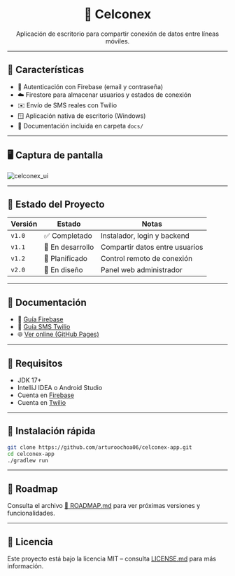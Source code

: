 <h1 align="center">📡 Celconex</h1>
<p align="center">Aplicación de escritorio para compartir conexión de datos entre líneas móviles.</p>

---

## 🚀 Características

- 🔐 Autenticación con Firebase (email y contraseña)
- ☁️ Firestore para almacenar usuarios y estados de conexión
- ✉️ Envío de SMS reales con Twilio
- 🪟 Aplicación nativa de escritorio (Windows)
- 📄 Documentación incluida en carpeta `docs/`

---

## 🖥 Captura de pantalla

![celconex_ui](docs/assets/celconex_preview.png)

---

## 🧪 Estado del Proyecto

| Versión | Estado | Notas |
|--------|--------|--------|
| `v1.0` | ✅ Completado | Instalador, login y backend |
| `v1.1` | 🧩 En desarrollo | Compartir datos entre usuarios |
| `v1.2` | 🔬 Planificado | Control remoto de conexión |
| `v2.0` | 🚧 En diseño | Panel web administrador |

---

## 📘 Documentación

- 📄 [Guía Firebase](docs/CONFIG.md)
- 📄 [Guía SMS Twilio](docs/SMS.md)
- 🌐 [Ver online (GitHub Pages)](https://arturoochoa06.github.io/celconex-app/)

---

## 🧰 Requisitos

- JDK 17+
- IntelliJ IDEA o Android Studio
- Cuenta en [Firebase](https://firebase.google.com)
- Cuenta en [Twilio](https://www.twilio.com)

---

## 🏁 Instalación rápida

```bash
git clone https://github.com/arturoochoa06/celconex-app.git
cd celconex-app
./gradlew run
```

---

## 🧩 Roadmap

Consulta el archivo [📄 ROADMAP.md](ROADMAP.md) para ver próximas versiones y funcionalidades.

---

## 📜 Licencia

Este proyecto está bajo la licencia MIT – consulta [LICENSE.md](LICENSE.md) para más información.